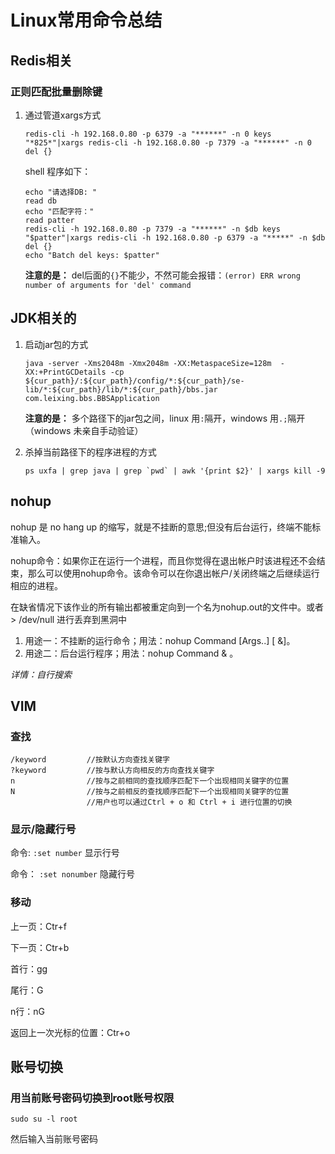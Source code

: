 #		Linux常用命令总结

##		Redis相关

###		正则匹配批量删除键

1. 通过管道xargs方式

   ```shell
   redis-cli -h 192.168.0.80 -p 6379 -a "******" -n 0 keys "*825*"|xargs redis-cli -h 192.168.0.80 -p 7379 -a "******" -n 0 del {}
   ```

   shell 程序如下：

   ```shell
   echo "请选择DB: "
   read db
   echo "匹配字符："
   read patter
   redis-cli -h 192.168.0.80 -p 7379 -a "******" -n $db keys "$patter"|xargs redis-cli -h 192.168.0.80 -p 6379 -a "*****" -n $db del {}
   echo "Batch del keys: $patter"
   
   ```

   **注意的是：** del后面的`{}`不能少，不然可能会报错：`(error) ERR wrong number of arguments for 'del' command`



##		JDK相关的

1. 启动jar包的方式

   ```shell
   java -server -Xms2048m -Xmx2048m -XX:MetaspaceSize=128m  -XX:+PrintGCDetails -cp ${cur_path}/:${cur_path}/config/*:${cur_path}/se-lib/*:${cur_path}/lib/*:${cur_path}/bbs.jar com.leixing.bbs.BBSApplication
   ```

   **注意的是：** 多个路径下的jar包之间，linux 用`:`隔开，windows 用`.;`隔开（windows 未亲自手动验证）

   

2. 杀掉当前路径下的程序进程的方式

   ```shell
   ps uxfa | grep java | grep `pwd` | awk '{print $2}' | xargs kill -9
   ```



##		nohup

nohup 是 no hang up 的缩写，就是不挂断的意思;但没有后台运行，终端不能标准输入。

nohup命令：如果你正在运行一个进程，而且你觉得在退出帐户时该进程还不会结束，那么可以使用nohup命令。该命令可以在你退出帐户/关闭终端之后继续运行相应的进程。

在缺省情况下该作业的所有输出都被重定向到一个名为nohup.out的文件中。或者 > /dev/null 进行丢弃到黑洞中

1. 用途一：不挂断的运行命令；用法：nohup Command [Args..] [ &]。
2. 用途二：后台运行程序；用法：nohup Command & 。

*详情：自行搜索*



##		VIM

###		查找

```shell
/keyword         //按默认方向查找关键字
?keyword         //按与默认方向相反的方向查找关键字
n                //按与之前相同的查找顺序匹配下一个出现相同关键字的位置
N                //按与之前相反的查找顺序匹配下一个出现相同关键字的位置   　　　　　　　
				 //用户也可以通过Ctrl + o 和 Ctrl + i 进行位置的切换
```



###	显示/隐藏行号

命令:	`:set number` 显示行号

命令： `:set nonumber` 隐藏行号

###		移动

上一页：Ctr+f

下一页：Ctr+b

首行：gg

尾行：G

n行：nG

返回上一次光标的位置：Ctr+o



##	账号切换

###	用当前账号密码切换到root账号权限

```shell
sudo su -l root
```

然后输入当前账号密码



